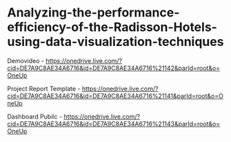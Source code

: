 # Analyzing-the-performance-efficiency-of-the-Radisson-Hotels-using-data-visualization-techniques


Demovideo - https://onedrive.live.com/?cid=DE7A9C8AE34A6716&id=DE7A9C8AE34A6716%21142&parId=root&o=OneUp

Project Report Template - https://onedrive.live.com/?cid=DE7A9C8AE34A6716&id=DE7A9C8AE34A6716%21141&parId=root&o=OneUp

Dashboard Pubilc - https://onedrive.live.com/?cid=DE7A9C8AE34A6716&id=DE7A9C8AE34A6716%21143&parId=root&o=OneUp
